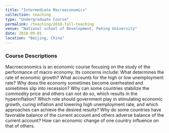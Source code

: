 ```yaml
---
title: "Intermediate Macroeconomics"
collection: teaching
type: "Undergraduate Course"
permalink: /teaching/2018-fall-teaching
venue: "National school of Development, Peking University"
date: 2018-09-01
location: "Beijing, China"
---
```


### Course Descriptions
Macroeconomics is an economic course focusing on the study of the performance of macro economy. Its concerns include: What determines the rate of economic growth? What accounts for the high or low unemployment rate? Why does the economy sometimes become overheated and sometimes slip into recession? Why can some countries stabilize the commodity price and others can not do so, which results in the hyperinflation? Which role should government play in stimulating economic growth, curing inflation and lowering high unemployment rate, and which approaches can achieve the desired results? Why do some countries have favorable balance of the current account and others adverse balance of the current account? How can economic change of one country influence on that of others.
